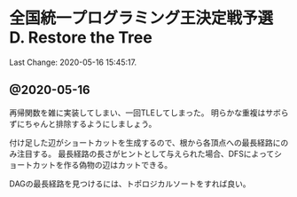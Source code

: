 # 全国統一プログラミング王決定戦予選 D. Restore the Tree

Last Change: 2020-05-16 15:45:17.

## @2020-05-16

再帰関数を雑に実装してしまい、一回TLEしてしまった。
明らかな重複はサボらずにちゃんと排除するようにしましょう。

付け足した辺がショートカットを生成するので、根から各頂点への最長経路にのみ注目する。
最長経路の長さがヒントとして与えられた場合、DFSによってショートカットを作る偽物の辺はカットできる。

DAGの最長経路を見つけるには、トポロジカルソートをすれば良い。


